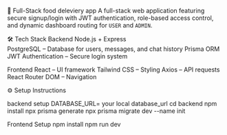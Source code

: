 🚀 Full-Stack food deleviery app
A full-stack web application featuring secure signup/login with JWT authentication, role-based access control, and dynamic dashboard routing for `USER` and `ADMIN`.

🛠 Tech Stack
Backend
Node.js + Express  
PostgreSQL – Database for users, messages, and chat history
Prisma ORM 
JWT Authentication – Secure login system

Frontend
React – UI framework
Tailwind CSS – Styling
Axios – API requests
React Router DOM – Navigation

⚙️ Setup Instructions

backend setup
DATABASE_URL= your local database_url
cd backend 
npm install 
npx prisma generate 
npx prisma migrate dev --name init

Frontend Setup
npm install 
npm run dev

